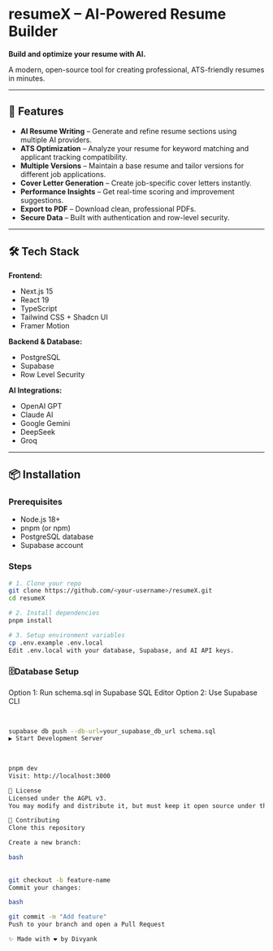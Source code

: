 # resumeX – AI-Powered Resume Builder

**Build and optimize your resume with AI.**

A modern, open-source tool for creating professional, ATS-friendly resumes in minutes.

---

## 🚀 Features

- **AI Resume Writing** – Generate and refine resume sections using multiple AI providers.
- **ATS Optimization** – Analyze your resume for keyword matching and applicant tracking compatibility.
- **Multiple Versions** – Maintain a base resume and tailor versions for different job applications.
- **Cover Letter Generation** – Create job-specific cover letters instantly.
- **Performance Insights** – Get real-time scoring and improvement suggestions.
- **Export to PDF** – Download clean, professional PDFs.
- **Secure Data** – Built with authentication and row-level security.

---

## 🛠 Tech Stack

**Frontend:**
- Next.js 15
- React 19
- TypeScript
- Tailwind CSS + Shadcn UI
- Framer Motion

**Backend & Database:**
- PostgreSQL
- Supabase
- Row Level Security

**AI Integrations:**
- OpenAI GPT
- Claude AI
- Google Gemini
- DeepSeek
- Groq

---

## 📦 Installation

### Prerequisites
- Node.js 18+
- pnpm (or npm)
- PostgreSQL database
- Supabase account

### Steps

```bash
# 1. Clone your repo
git clone https://github.com/<your-username>/resumeX.git
cd resumeX

# 2. Install dependencies
pnpm install

# 3. Setup environment variables
cp .env.example .env.local
Edit .env.local with your database, Supabase, and AI API keys.
```

### 🗄Database Setup

Option 1: Run schema.sql in Supabase SQL Editor
Option 2: Use Supabase CLI

```bash
 
 
supabase db push --db-url=your_supabase_db_url schema.sql
▶️ Start Development Server
```

```bash
 
 
pnpm dev
Visit: http://localhost:3000

📄 License
Licensed under the AGPL v3.
You may modify and distribute it, but must keep it open source under the same license.

🤝 Contributing
Clone this repository

Create a new branch:

bash
 
 
git checkout -b feature-name
Commit your changes:

bash

git commit -m "Add feature"
Push to your branch and open a Pull Request

✨ Made with ❤️ by Divyank
